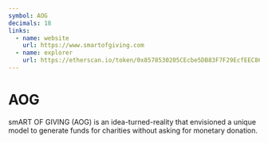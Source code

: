 ```yaml
---
symbol: AOG
decimals: 18
links:
  - name: website
    url: https://www.smartofgiving.com
  - name: explorer
    url: https://etherscan.io/token/0x8578530205CEcbe5DB83F7F29EcfEEC860C297C2
---
```


# AOG

smART OF GIVING (AOG) is an idea-turned-reality that envisioned a unique model to generate funds for charities without asking for monetary donation.
